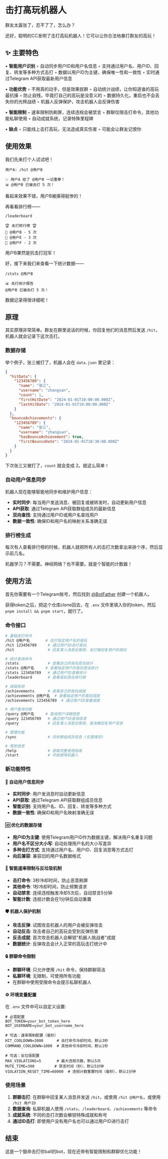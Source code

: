 # 击打高玩机器人

群友太嚣张了，忍不了了，怎么办？

还好，聪明的CC发明了击打高玩机器人！它可以让你合法地暴打群友的高玩！

## ✨ 主要特色

• **智能用户识别**
  ◦ 自动同步用户ID和用户名信息
  ◦ 支持通过用户名、用户ID、回复、转发等多种方式击打
  ◦ 数据以用户ID为主键，确保唯一性和一致性
  ◦ 实时通过Telegram API获取最新用户信息

• **功能优势**
  ◦ 不用真的动手，但是效果拔群
  ◦ 自动统计战绩，让你知道谁的高玩最抗揍
  ◦ 防止自残，毕竟打自己的高玩是没意义的
  ◦ 数据持久化，重启也不会丢失你的光辉战绩
  ◦ 机器人反弹保护，攻击机器人会反弹伤害

• **智能限制**
  ◦ 速率限制防刷屏，连续违规会被禁言
  ◦ 群聊仅限击打命令，其他功能私聊使用
  ◦ 自动成就系统，记录特殊里程碑

• **缺点**
  ◦ 只能线上击打高玩，无法造成真实伤害
  ◦ 可能会让群友记恨你

## 使用效果

我们先来打个人试试吧！

```
用户A: /hit @用户B
```

```
💥 用户A 给了 @用户B 一记重拳！
📊 @用户B 已被击打 5 次！
```

看起来效果不错，用户B被揍得挺惨的！

再看看排行榜——

```
/leaderboard
```

```
🏆 击打排行榜 🏆
🥇 @用户B - 5 次
🥈 @用户E - 3 次  
🥉 @用户F - 2 次
```

用户B果然是抗击打冠军！

好，接下来我们来查看一下统计数据——

```
/stats @用户B
```

```
📊 击打统计报告
@用户B 已被击打 5 次！
```

数据记录得很详细呢！

## 原理

其实原理非常简单。群友在群里说话的时候，你回复他们的消息然后发送 `/hit`，机器人就会记录下这次击打。

### 数据存储

举个例子，张三被打了，机器人会在 `data.json` 里记录：

```json
{
  "hitData": {
    "123456789": {
      "name": "张三",
      "username": "zhangsan",
      "count": 1,
      "firstHitDate": "2024-01-01T10:00:00.000Z",
      "lastHitDate": "2024-01-01T10:00:00.000Z"
    }
  },
  "bounceAchievements": {
    "123456789": {
      "name": "张三",
      "username": "zhangsan", 
      "hasBounceAchievement": true,
      "firstBounceDate": "2024-01-01T10:30:00.000Z"
    }
  }
}
```

下次张三又被打了，`count` 就会变成 2。就这么简单！

### 自动用户信息同步

机器人现在能够智能地同步和维护用户信息：

- **实时同步**: 每当用户发送消息、被回复或被转发时，自动更新用户信息
- **API获取**: 通过Telegram API获取群组成员的最新信息
- **双向查找**: 支持通过用户ID或用户名查找用户
- **数据一致性**: 确保ID和用户名的映射关系准确无误

### 排行榜生成

每次有人查看排行榜的时候，机器人就把所有人的击打次数拿出来排个序，然后显示前几名。

机器学习？不需要。神经网络？也不需要。就是个智能的计数器！

## 使用方法

首先你需要有一个Telegram账号，然后找到 [@BotFather](https://t.me/botfather) 创建一个机器人。

获得token之后，把这个仓库clone回去，在 `.env` 文件里填入你的token，然后 `pnpm install && pnpm start`，就行了。

### 命令接口

```bash
# 基础击打命令
/hit @用户名       # 击打指定用户名的高玩
/hit 123456789     # 通过用户ID击打高玩
/hit               # 回复某人消息后使用，击打被回复用户的高玩

# 统计查询命令  
/stats             # 查看自己的高玩受击统计
/stats @用户名     # 查看指定用户的高玩受击统计
/stats 123456789   # 通过用户ID查看统计
/leaderboard       # 查看高玩受击排行榜

# 成就系统
/achievements      # 查看自己的高玩成就
/achievements @用户名  # 查看指定用户的高玩成就
/achievements 123456789  # 通过用户ID查看成就

# 用户查询功能
/query @用户名     # 查询用户详细信息
/query 123456789   # 通过用户ID查询信息
/query             # 回复某人消息后使用，查询被回复用户信息

# 管理功能
/sync              # 同步群组成员信息 (仅管理员)

# 帮助信息
/help              # 获取完整使用指南
/start             # 开始使用机器人
```

### 新功能特性

#### 🔄 自动用户信息同步
- **实时同步**: 用户发消息时自动更新信息
- **API获取**: 通过Telegram API获取群组成员信息  
- **智能识别**: 支持用户名、ID、回复、转发等多种方式
- **数据一致性**: 确保ID和用户名映射准确无误

#### 🆔 优化的数据存储
- **用户ID为主键**: 使用Telegram用户ID作为数据主键，解决用户名重复问题
- **用户名不区分大小写**: 自动处理用户名的大小写差异
- **多种击打方式**: 支持通过用户名、用户ID、回复消息等方式击打
- **向后兼容**: 兼容旧的用户名数据格式

#### 🚦 智能速率限制与反垃圾机制
- **击打命令**: 3秒冷却时间，防止恶意刷屏
- **其他命令**: 1秒冷却时间，防止频繁请求
- **自动禁言**: 连续违规触发冷却5次后，自动禁言5分钟
- **智能计数**: 违规计数会在1分钟后自动重置

#### 🛡️ 机器人保护机制
- **攻击反弹**: 试图攻击机器人的用户会被反弹攻击
- **自动反击**: 攻击者自己的高玩会受到反弹伤害
- **反击成就**: 首次攻击机器人会解锁"机器人挑战者"成就
- **数据统计**: 反弹攻击会计入正常的高玩击打统计中

#### 🔒 群聊命令限制
- **群聊环境**: 只允许使用 `/hit` 命令，保持群聊简洁
- **私聊环境**: 无限制，可使用所有功能
- 在群聊中使用受限命令会提示私聊机器人

#### ⚙️ 环境变量配置

在 `.env` 文件中可以自定义设置:

```env
# 必需配置
BOT_TOKEN=your_bot_token_here
BOT_USERNAME=your_bot_username_here

# 可选：速率限制配置（毫秒）
HIT_COOLDOWN=3000      # 击打命令冷却时间，默认3秒
COMMAND_COOLDOWN=1000  # 其他命令冷却时间，默认1秒

# 可选：反垃圾配置
MAX_VIOLATIONS=5       # 最大违规次数，默认5次
MUTE_TIME=300         # 禁言时间（秒），默认5分钟
VIOLATION_RESET_TIME=60000  # 违规计数重置时间（毫秒），默认1分钟
```

### 使用场景

1. **群聊击打**: 在群聊中回复某人消息并发送 `/hit`，或使用 `/hit @用户名`，或使用 `/hit 用户ID`
2. **数据查询**: 私聊机器人使用 `/stats`、`/leaderboard`、`/achievements` 等命令
3. **成就系统**: 不同的击打次数会解锁特殊成就和称号
4. **通过ID击打**: 即使用户没有用户名也可以通过用户ID进行击打

## 结束

这是一个狠命击打你ball的bot，现在还带有智能限制和群聊优化功能！
